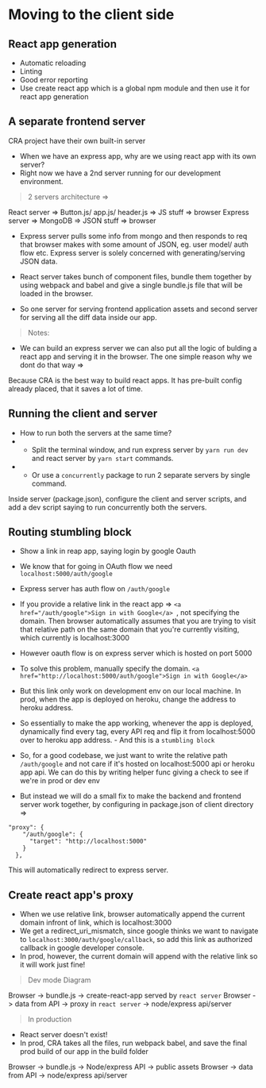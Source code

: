 # Moving to the client side

## React app generation
- Automatic reloading
- Linting
- Good error reporting
- Use create react app which is a global npm module and then use it for react app generation


## A separate frontend server
CRA project have their own built-in server

- When we have an express app, why are we using react app with its own server?
- Right now we have a 2nd server running for our development environment.

> 2 servers architecture =>

React server => Button.js/ app.js/ header.js => JS stuff => browser
Express server => MongoDB => JSON stuff => browser

- Express server pulls some info from mongo and then responds to req that browser makes with some amount of JSON, eg. user model/ auth flow etc. Express server is solely concerned with generating/serving JSON data.

- React server takes bunch of component files, bundle them together by using webpack and babel and give a single bundle.js file that will be loaded in the browser.

- So one server for serving frontend application assets and second server for serving all the diff data inside our app.

> Notes:

- We can build an express server we can also put all the logic of bulding a react app and serving it in the browser. The one simple reason why we dont do that way =>

Because CRA is the best way to build react apps. It has pre-built config already placed, that it saves a lot of time.


## Running the client and server

- How to run both the servers at the same time?
 - - Split the terminal window, and run express server by `yarn run dev` and react server by `yarn start` commands.
 - - Or use a `concurrently` package to run 2 separate servers by single command.

 Inside server (package.json), configure the client and server scripts, and add a dev script saying to run concurrently both the servers.


 ## Routing stumbling block
 - Show a link in reap app, saying login by google Oauth
 - We know that for going in OAuth flow we need `localhost:5000/auth/google`
 - Express server has auth flow on `/auth/google`

 - If you provide a relative link in the react app => `<a href="/auth/google">Sign in with Google</a> `, not specifying the domain. Then browser automatically assumes that you are trying to visit that relative path on the same domain that you're currently visiting, which currently is localhost:3000

 - However oauth flow is on express server which is hosted on port 5000

 - To solve this problem, manually specify the domain. 
 `<a href="http://localhost:5000/auth/google">Sign in with Google</a> `

 - But this link only work on development env on our local machine. In prod, when the app is deployed on heroku, change the address to heroku address.
 - So essentially to make the app working, whenever the app is deployed, dynamically find every <a> tag, every API req and flip it from localhost:5000 over to heroku app address. - And this is a `stumbling block`

- So, for a good codebase, we just want to write the relative path `/auth/google` and not care if it's hosted on localhost:5000 api or heroku app api. We can do this by writing helper func giving a check to see if we're in prod or dev env

- But instead we will do a small fix to make the backend and frontend server work together, by configuring in package.json of client directory =>
```
"proxy": {
    "/auth/google": {
      "target": "http://localhost:5000"
    }
  },
```
This will automatically redirect to express server.


## Create react app's proxy
- When we use relative link, browser automatically append the current domain infront of link, which is localhost:3000
- We get a redirect_uri_mismatch, since google thinks we want to navigate to `localhost:3000/auth/google/callback`, so add this link as authorized callback in google developer console.
- In prod, however, the current domain will append with the relative link so it will work just fine!

> Dev mode Diagram

Browser -> bundle.js -> create-react-app served by `react server` 
Browser -> data from API -> proxy in `react server` -> node/express api/server


> In production
- React server doesn't exist!
- In prod, CRA takes all the files, run webpack babel, and save the final prod build of our app in the build folder

Browser -> bundle.js -> Node/express API -> public assets
Browser -> data from API -> node/express api/server

